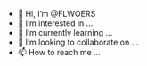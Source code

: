 - 👋 Hi, I’m @FLWOERS
- 👀 I’m interested in ...
- 🌱 I’m currently learning ...
- 💞️ I’m looking to collaborate on ...
- 📫 How to reach me ...

<!---
FLWOERS/FLWOERS is a ✨ special ✨ repository because its `README.md` (this file) appears on your GitHub profile.
You can click the Preview link to take a look at your changes.
--->
